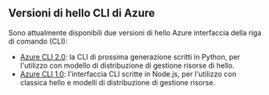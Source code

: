 ## <a name="versions-of-hello-azure-cli"></a>Versioni di hello CLI di Azure

Sono attualmente disponibili due versioni di hello Azure interfaccia della riga di comando (CLI):

* [Azure CLI 2.0](../articles/storage/common/storage-azure-cli.md): la CLI di prossima generazione scritti in Python, per l'utilizzo con modello di distribuzione di gestione risorse di hello.
* [Azure CLI 1.0](../articles/storage/common/storage-azure-cli-nodejs.md): l'interfaccia CLI scritte in Node.js, per l'utilizzo con classica hello e modelli di distribuzione di gestione risorse.
